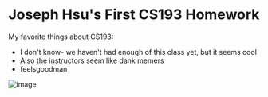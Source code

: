 # Joseph Hsu's First CS193 Homework


My favorite things about CS193:

- I don't know- we haven't had enough of this class yet, but it seems cool
- Also the instructors seem like dank memers
- feelsgoodman


![image](http://assets.stickpng.com/thumbs/5845cd430b2a3b54fdbaecf8.png)
